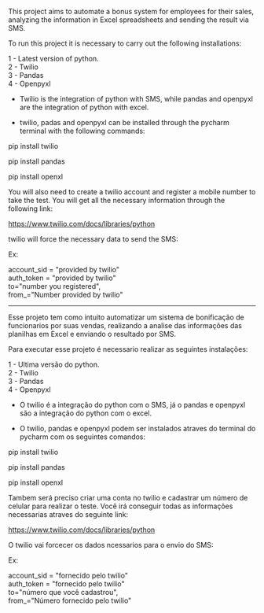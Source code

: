 This project aims to automate a bonus system for employees for their sales, analyzing the information in Excel spreadsheets and sending the result via SMS.

To run this project it is necessary to carry out the following installations:

1 - Latest version of python.<br>
2 - Twilio<br>
3 - Pandas<br>
4 - Openpyxl

* Twilio is the integration of python with SMS, while pandas and openpyxl are the integration of python with excel.

* twilio, padas and openpyxl can be installed through the pycharm terminal with the following commands:

pip install twilio

pip install pandas

pip install openxl

You will also need to create a twilio account and register a mobile number to take the test. You will get all the necessary information through the following link:

https://www.twilio.com/docs/libraries/python

twilio will force the necessary data to send the SMS:

Ex:

account_sid = "provided by twilio"<br>
auth_token = "provided by twilio"<br>
to="number you registered",<br>
from_="Number provided by twilio"

------------------------------------------------------------------------------------------------------------------------------------------------

Esse projeto tem como intuito automatizar um sistema de bonificação de funcionarios por suas vendas, realizando a analise das informações das planilhas em Excel e enviando o resultado por SMS.

Para executar esse projeto é necessario realizar as seguintes instalações:

1 - Ultima versão do python.<br>
2 - Twilio<br>
3 - Pandas<br>
4 - Openpyxl

* O twilio é a integração do python com o SMS, já o pandas e openpyxl são a integração do python com o excel.

* O twilio, pandas e openpyxl podem ser instalados atraves do terminal do pycharm com os seguintes comandos:

pip install twilio

pip install pandas

pip install openxl

Tambem será preciso criar uma conta no twilio e cadastrar um número de celular para realizar o teste. Você irá conseguir todas as informações necessarias atraves do seguinte link:

https://www.twilio.com/docs/libraries/python

O twilio vai forcecer os dados ncessarios para o envio do SMS:

Ex:

account_sid = "fornecido pelo twilio"<br>
auth_token  = "fornecido pelo twilio"<br>
to="número que você cadastrou", <br>
from_="Número fornecido pelo twilio"

